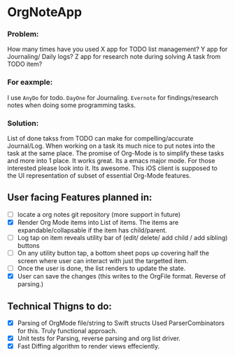# OrgNoteApp

### Problem: 
How many times have you used X app for TODO list management? Y app for Journaling/ Daily logs? Z app for research note during solving A task from TODO item? 

### For eaxmple: 
I use `AnyDo` for todo. `DayOne` for Journaling. `Evernote` for findings/research notes when doing some programming tasks. 

### Solution: 
List of done takss from TODO can make for compelling/accurate Journal/Log. When working on a task its much nice to put notes into the task at the same place. 
The promise of Org-Mode is to simplify these tasks and more into 1 place. It works great. Its a emacs major mode. For those interested please look into it. 
Its awesome. This iOS client is supposed to the UI representation of subset of essential Org-Mode features. 
          

## User facing Features planned in:
- [ ] locate a org notes git repository (more support in future)
- [X] Render Org Mode items into List of items. The items are expandable/collapsable if the item has child/parent. 
- [ ] Log tap on item reveals utility bar of (edit/ delete/ add child / add sibling) buttons
- [ ] On any utility button tap, a bottom sheet pops up covering half the screen where user can interact with just the targetted item. 
- [ ] Once the user is done, the list renders to update the state. 
- [X] User can save the changes (this writes to the OrgFile format. Reverse of parsing.)

## Technical Thigns to do:
- [X] Parsing of OrgMode file/string to Swift structs
Used ParserCombinators for this. Truly functional approach. 
- [X] Unit tests for Parsing, reverse parsing and org list driver. 
- [X] Fast Diffing algorithm to render views effeciently. 
